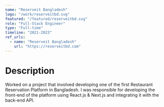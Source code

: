 ```yaml
---
name: "Reserveit Bangladesh"
logo: "/work/reserveitbd.svg"
featured: "/featured/reserveitbd.svg"
role: "Full-Stack Engineer"
type: "Full-time"
timeline: "2021-2023"
ref_urls:
  - name: "Reserveit Bangladesh"
    url: "https://reserveitbd.com"
---
```


# Description

Worked on a project that involved developing one of the first Restaurant Reservation Platform in Bangladesh. I was responsible for developing the front-end of the platform using React.js & Next.js and integrating it with the back-end API.
